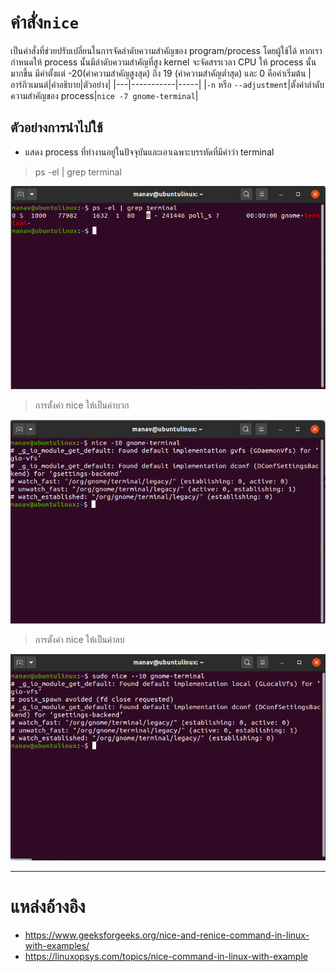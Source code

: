 # คำสั่ง`nice`
เป็นคำสั่งที่ช่วยปรับเปลี่ยนในการจัดลำดับความสำคัญของ program/process โดยผู้ใช้ได้ หากเรากำหนดให้ process นั้นมีลำดับความสำคัญที่สูง kernel จะจัดสรรเวลา CPU ให้ process นั้นมากขึ้น มีค่าตั้งแต่ -20(ค่าความสำคัญสูงสุด) ถึง 19 (ค่าความสำคัญต่ำสุด) และ 0 คือค่าเริ่มต้น
|อาร์กิวเมนต์|คำอธิบาย|ตัวอย่าง|
|---|-----------|-----|
|`-n` หรือ `--adjustment`|ตั้งค่าลำดับความสำคัญของ process|`nice -7 gnome-terminal`|
## ตัวอย่างการนำไปใช้
- แสดง process ที่ทำงานอยู่ในปัจจุบันและเอาเฉพาะบรรทัดที่มีคำว่า terminal
> ps -el | grep terminal

![niceps.png](../../Assets/nice/niceps.png)
> การตั้งค่า nice ให้เป็นค่าบวก

![nicepositive.png](../../Assets/nice/nicepositive.png)
> การตั้งค่า nice ให้เป็นค่าลบ

![nicenegative.png](../../Assets/nice/nicenegative.png)
***
# แหล่งอ้างอิง
- https://www.geeksforgeeks.org/nice-and-renice-command-in-linux-with-examples/
- https://linuxopsys.com/topics/nice-command-in-linux-with-example
